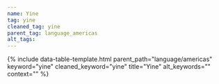 ```yaml
---
name: Yine
tag: yine
cleaned_tag: yine
parent_tag: language_americas
alt_tags: 
---
```


{% include data-table-template.html 
  parent_path="language/americas" 
  keyword="yine" 
  cleaned_keyword="yine" 
  title="Yine"
  alt_keywords=""
  context=""
%}

